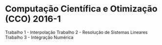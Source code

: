 # Computação Científica e Otimização (CCO) 2016-1
Trabalho 1 - Interpolação
Trabalho 2 - Resolução de Sistemas Lineares
Trabalho 3 - Integração Numérica
